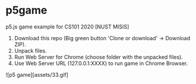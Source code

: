 # p5game
p5.js game example for CS101 2020 [NUST MISIS]



1. Download this repo (Big green button 'Clone or download' -> Download ZIP).
2. Unpack files.
3. Run Web Server for Chrome (choose folder with the unpacked files).
4. Use Web Server URL (127.0.0.1:XXXX) to run game in Chrome Browser.


![p5 game][assets/33.gif]
